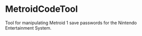 # MetroidCodeTool
Tool for manipulating Metroid 1 save passwords for the Nintendo Entertainment System.
